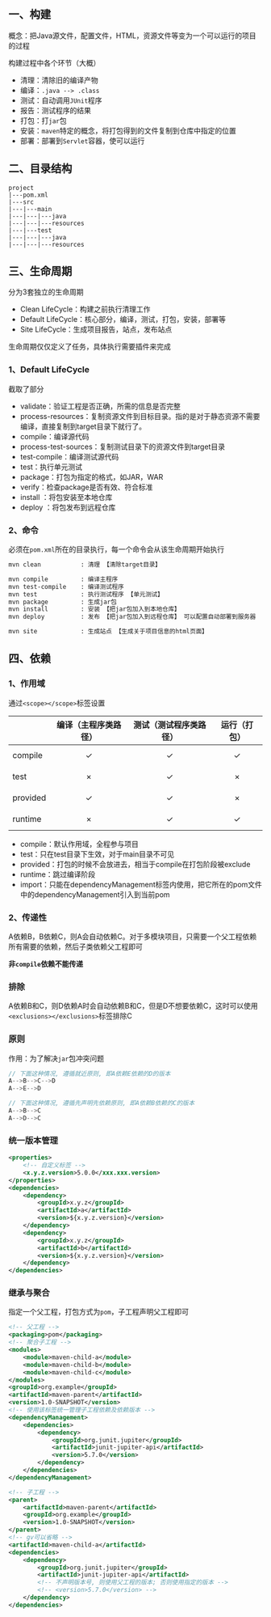 ## 一、构建

概念：把Java源文件，配置文件，HTML，资源文件等变为一个可以运行的项目的过程

构建过程中各个环节（大概）

- 清理：清除旧的编译产物
- 编译：`.java --> .class`
- 测试：自动调用`JUnit`程序
- 报告：测试程序的结果
- 打包：打`jar`包
- 安装：`maven`特定的概念，将打包得到的文件复制到仓库中指定的位置
- 部署：部署到`Servlet`容器，使可以运行

## 二、目录结构

```
project
|---pom.xml
|---src
|---|---main
|---|---|---java
|---|---|---resources
|---|---test
|---|---|---java
|---|---|---resources
```

## 三、生命周期

分为3套独立的生命周期

- Clean LifeCycle：构建之前执行清理工作
- Default LifeCycle：核心部分，编译，测试，打包，安装，部署等
- Site LifeCycle：生成项目报告，站点，发布站点

生命周期仅仅定义了任务，具体执行需要插件来完成

### 1、Default LifeCycle

截取了部分

- validate：验证工程是否正确，所需的信息是否完整
- process-resources：复制资源文件到目标目录。指的是对于静态资源不需要编译，直接复制到target目录下就行了。
- compile：编译源代码
- process-test-sources：复制测试目录下的资源文件到target目录
- test-compile：编译测试源代码
- test：执行单元测试
- package：打包为指定的格式，如JAR，WAR
- verify：检查package是否有效、符合标准
- install ：将包安装至本地仓库
- deploy ：将包发布到远程仓库

### 2、命令

必须在`pom.xml`所在的目录执行，每一个命令会从该生命周期开始执行

```bash
mvn clean  			: 清理 【清除target目录】

mvn compile			: 编译主程序
mvn test-compile	: 编译测试程序
mvn test			: 执行测试程序 【单元测试】
mvn package			: 生成jar包
mvn install			: 安装 【把jar包加入到本地仓库】
mvn deploy			: 发布 【把jar包加入到远程仓库】 可以配置自动部署到服务器

mvn site			: 生成站点 【生成关于项目信息的html页面】
```

## 四、依赖

### 1、作用域

通过`<scope></scope>`标签设置

|          | 编译（主程序类路径） | 测试（测试程序类路径） | 运行（打包）   |
| -------- | -------------------- | ---------------------- | -------------- |
| compile  | $$\checkmark$$       | $$\checkmark$$         | $$\checkmark$$ |
| test     | $$\times$$           | $$\checkmark$$         | $$\times$$     |
| provided | $$\checkmark$$       | $$\checkmark$$         | $$\times$$     |
| runtime  | $$\times$$           | $$\checkmark$$         | $$\checkmark$$ |

- compile：默认作用域，全程参与项目
- test：只在test目录下生效，对于main目录不可见
- provided：打包的时候不会放进去，相当于compile在打包阶段被exclude
- runtime：跳过编译阶段
- import：只能在dependencyManagement标签内使用，把它所在的pom文件中的dependencyManagement引入到当前pom

### 2、传递性

A依赖B，B依赖C，则A会自动依赖C。对于多模块项目，只需要一个父工程依赖所有需要的依赖，然后子类依赖父工程即可

**非`compile`依赖不能传递**

### 排除

A依赖B和C，则D依赖A时会自动依赖B和C，但是D不想要依赖C，这时可以使用`<exclusions></exclusions>`标签排除C

### 原则

作用：为了解决`jar`包冲突问题

```c++
// 下面这种情况, 遵循就近原则, 即A依赖E依赖的D的版本
A-->B-->C-->D
A-->E-->D

// 下面这种情况, 遵循先声明先依赖原则, 即A依赖B依赖的C的版本
A-->B-->C
A-->D-->C
```

### 统一版本管理

```xml
<properties>
    <!-- 自定义标签 -->
    <x.y.z.version>5.0.0</xxx.xxx.version>
</properties>
<dependencies>
    <dependency>
        <groupId>x.y.z</groupId>
        <artifactId>a</artifactId>
        <version>${x.y.z.version}</version>
    </dependency>
    <dependency>
        <groupId>x.y.z</groupId>
        <artifactId>b</artifactId>
        <version>${x.y.z.version}</version>
    </dependency>
</dependencies>
```

### 继承与聚合

指定一个父工程，打包方式为`pom`，子工程声明父工程即可

```xml
<!-- 父工程 -->
<packaging>pom</packaging>
<!-- 聚合子工程 -->
<modules>
    <module>maven-child-a</module>
    <module>maven-child-b</module>
    <module>maven-child-c</module>
</modules>
<groupId>org.example</groupId>
<artifactId>maven-parent</artifactId>
<version>1.0-SNAPSHOT</version>
<!-- 使用该标签统一管理子工程依赖及依赖版本 -->
<dependencyManagement>
    <dependencies>
        <dependency>
            <groupId>org.junit.jupiter</groupId>
            <artifactId>junit-jupiter-api</artifactId>
            <version>5.7.0</version>
        </dependency>
    </dependencies>
</dependencyManagement>

<!-- 子工程 -->
<parent>
    <artifactId>maven-parent</artifactId>
    <groupId>org.example</groupId>
    <version>1.0-SNAPSHOT</version>
</parent>
<!-- gv可以省略 -->
<artifactId>maven-child-a</artifactId>
<dependencies>
    <dependency>
        <groupId>org.junit.jupiter</groupId>
        <artifactId>junit-jupiter-api</artifactId>
        <!-- 不声明版本号, 则使用父工程的版本; 否则使用指定的版本 -->
        <!-- <version>5.7.0</version> -->
    </dependency>
</dependencies>
```

